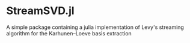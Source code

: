 # StreamSVD.jl
A simple package containing a julia implementation of Levy's streaming algorithm for the Karhunen–Loeve basis extraction
